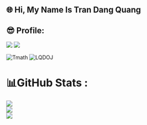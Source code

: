 ## 🌐 Hi, My Name Is Tran Dang Quang 

## 😎 Profile:
<img src="https://visitcount.itsvg.in/api?id=Cody&label=Coder%20from%20Nghe%20An%20&color=0&icon=8&pretty=true" />
</a>

<img src = "https://camo.githubusercontent.com/001e46c224c80ba9b71ca1791168232421516e0a08b18e80a87ad243b174c2f8/68747470733a2f2f696d672e736869656c64732e696f2f62616467652f632b2b2d2532333030353939432e7376673f7374796c653d706c6173746963266c6f676f3d63253242253242266c6f676f436f6c6f723d7768697465" /> 
</a>

![Tmath](https://c.tmathcoding.vn/static/icons/logo.svg)
![LQDOJ](https://cdn.lqdoj.edu.vn/static/icons/logo.svg)



# 📊GitHub Stats :
![](https://github-readme-stats.vercel.app/api?username=DarkCody&theme=radical&hide_border=false&include_all_commits=false&count_private=false)<br/>
![](https://github-readme-streak-stats.herokuapp.com/?user=DarkCody&theme=radical&hide_border=false)<br/>
![](https://github-readme-stats.vercel.app/api/top-langs/?username=DarkCody&theme=radical&hide_border=false&include_all_commits=false&count_private=false&layout=compact)
